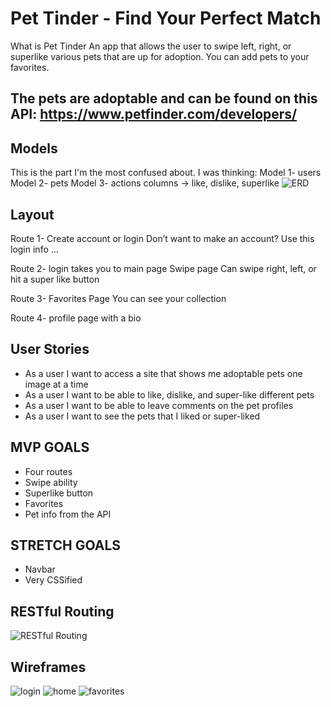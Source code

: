 # Pet Tinder - Find Your Perfect Match
What is Pet Tinder 
An app that allows the user to swipe left, right, or superlike various pets that are up for adoption.
You can add pets to your favorites.

## The pets are adoptable and can be found on this API:  https://www.petfinder.com/developers/

## Models
This is the part I'm the most confused about.
I was thinking:
Model 1- users
Model 2- pets
Model 3- actions columns -> like, dislike, superlike
![ERD](newERD.png)


## Layout 
Route 1-
Create account or login
Don’t want to make an account? Use this login info …

Route 2- login takes you to main page
Swipe page 
Can swipe right, left, or hit a super like button 

Route 3- Favorites Page
You can see your collection 

Route 4- profile page with a bio 

## User Stories 
- As a user I want to access a site that shows me adoptable pets one image at a time 
- As a user I want to be able to like, dislike, and super-like different pets
- As a user I want to be able to leave comments on the pet profiles 
- As a user I want to see the pets that I liked or super-liked

## MVP GOALS
- Four routes
- Swipe ability 
- Superlike button
- Favorites
- Pet info from the API

## STRETCH GOALS
- Navbar
- Very CSSified 

## RESTful Routing 
![RESTful Routing](images/crud.png)

## Wireframes 
![login](images/login.JPG)
![home](images/home.JPG)
![favorites](images/favorites.jpeg)